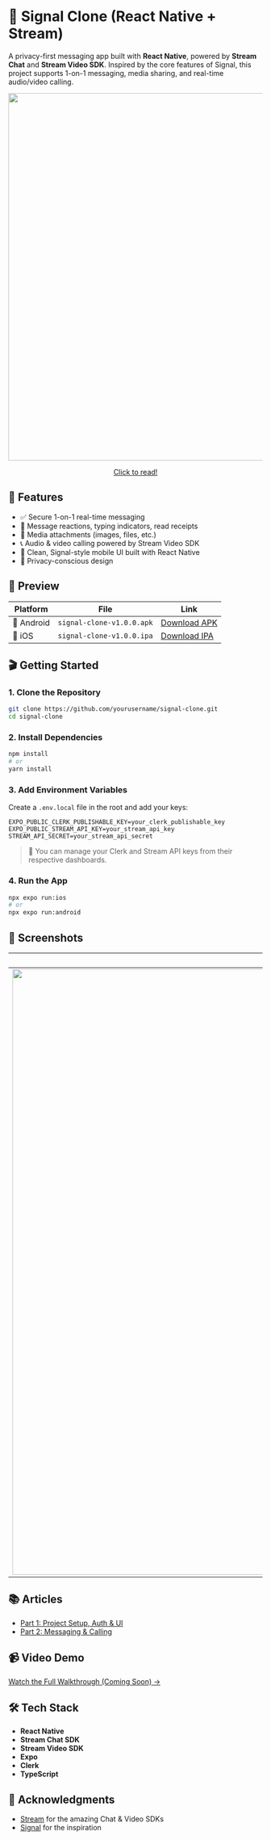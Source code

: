 
# 📱 Signal Clone (React Native + Stream)

A privacy-first messaging app built with **React Native**, powered by **Stream Chat** and **Stream Video SDK**. Inspired by the core features of Signal, this project supports 1-on-1 messaging, media sharing, and real-time audio/video calling.

<p align="center">
    <a href="https://dev.to/tropicolx/build-a-signal-clone-with-react-native-and-stream-part-one-5a47" style="display: block;" align="center">
    <img width="1288" height="728" alt="Signal clone YT thumbnail" src="https://github.com/user-attachments/assets/2623e159-a81e-425c-864b-5070854de18c" />
    </a>
</p>
<p align="center"><a href="https://dev.to/tropicolx/build-a-signal-clone-with-react-native-and-stream-part-one-5a47" align="center">Click to read!</a></p>

## 🔧 Features

- ✅ Secure 1-on-1 real-time messaging  
- 🧵 Message reactions, typing indicators, read receipts  
- 📎 Media attachments (images, files, etc.)  
- 📞 Audio & video calling powered by Stream Video SDK  
- 🎨 Clean, Signal-style mobile UI built with React Native  
- 🔐 Privacy-conscious design

## 🚀 Preview

| Platform   | File                      | Link              |
| ---------- | ------------------------- | ----------------- |
| 🤖 Android | `signal-clone-v1.0.0.apk` | [Download APK](https://github.com/TropicolX/signal-clone/releases/download/v1.0/signal-clone-v1.0.0.apk) |
| 🍏 iOS     | `signal-clone-v1.0.0.ipa` | [Download IPA](https://github.com/TropicolX/signal-clone/releases/download/v1.0/signal-clone-v1.0.0.ipa) |

## 🎬 Getting Started

### 1. Clone the Repository

```bash
git clone https://github.com/yourusername/signal-clone.git
cd signal-clone
````

### 2. Install Dependencies

```bash
npm install
# or
yarn install
```

### 3. Add Environment Variables

Create a `.env.local` file in the root and add your keys:

```env
EXPO_PUBLIC_CLERK_PUBLISHABLE_KEY=your_clerk_publishable_key
EXPO_PUBLIC_STREAM_API_KEY=your_stream_api_key
STREAM_API_SECRET=your_stream_api_secret
```

> 🔑 You can manage your Clerk and Stream API keys from their respective dashboards.

### 4. Run the App

```bash
npx expo run:ios
# or
npx expo run:android
```

## 📸 Screenshots

|         *Chat Screen*         |         *Call Screen*         |
| :---------------------------: | :---------------------------: |
| <img width="1440" height="1200" alt="image" src="https://github.com/user-attachments/assets/405ed51d-15be-4895-b272-f33ba8266e47" /> | <img width="1440" height="1200" alt="image" src="https://github.com/user-attachments/assets/328bead4-dcbe-42fd-a97c-f5749c96f5f2" /> |

## 📚 Articles

* [Part 1: Project Setup, Auth & UI](https://dev.to/tropicolx/build-a-signal-clone-with-react-native-and-stream-part-one-5a47)
* [Part 2: Messaging & Calling](https://dev.to/tropicolx/build-a-signal-clone-with-react-native-and-stream-part-two-1k3e)

## 📹 Video Demo

[Watch the Full Walkthrough (Coming Soon) →](link-to-your-video)

## 🛠️ Tech Stack

- **React Native**
- **Stream Chat SDK**
- **Stream Video SDK**
- **Expo**
- **Clerk**
- **TypeScript**

## 💬 Acknowledgments

* [Stream](https://getstream.io/chat/sdk/react-native/) for the amazing Chat & Video SDKs
* [Signal](https://signal.org) for the inspiration
